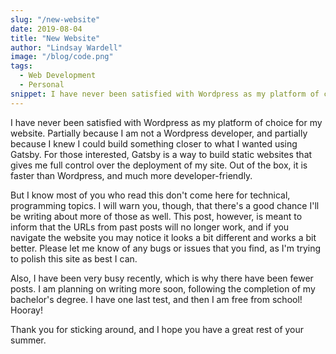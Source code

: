 ```yaml
---
slug: "/new-website"
date: 2019-08-04
title: "New Website"
author: "Lindsay Wardell"
image: "/blog/code.png"
tags:
  - Web Development
  - Personal
snippet: I have never been satisfied with Wordpress as my platform of choice for my website.
---
```

I have never been satisfied with Wordpress as my platform of choice for my website. Partially because I am not a Wordpress developer, and partially because I knew I could build something closer to what I wanted using Gatsby. For those interested, Gatsby is a way to build static websites that gives me full control over the deployment of my site. Out of the box, it is faster than Wordpress, and much more developer-friendly.

But I know most of you who read this don't come here for technical, programming topics. I will warn you, though, that there's a good chance I'll be writing about more of those as well. This post, however, is meant to inform that the URLs from past posts will no longer work, and if you navigate the website you may notice it looks a bit different and works a bit better. Please let me know of any bugs or issues that you find, as I'm trying to polish this site as best I can.

Also, I have been very busy recently, which is why there have been fewer posts. I am planning on writing more soon, following the completion of my bachelor's degree. I have one last test, and then I am free from school! Hooray!

Thank you for sticking around, and I hope you have a great rest of your summer.